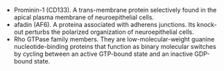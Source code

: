 

- Prominin-1 (CD133). A trans-membrane protein selectively found in the apical plasma membrane of neuroepithelial cells.
- afadin (AF6). A proteina associated with adherens junctions. Its knock-out perturbs the polarized organization of neuroepithelial cells. 
- Rho GTPase family members. They are low-molecular-weight guanine nucleotide-binding proteins that function as binary molecular switches by cycling between an active GTP-bound state and an inactive GDP-bound state.